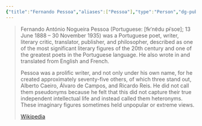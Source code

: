 ```yaml
---
{"title":"Fernando Pessoa","aliases":["Pessoa"],"type":"Person","dg-publish":true,"tags":["person","person/writer"],"created":"2023-01-15T11:36:37+06:00","updated":"2023-01-15T11:41:08+06:00","permalink":"/entities/person/fernando-pessoa/","dgPassFrontmatter":true}
---
```


> Fernando António Nogueira Pessoa (Portuguese: [fɨɾˈnɐ̃du pɨˈsoɐ]; 13 June 1888 – 30 November 1935) was a Portuguese poet, writer, literary critic, translator, publisher, and philosopher, described as one of the most significant literary figures of the 20th century and one of the greatest poets in the Portuguese language. He also wrote in and translated from English and French.
>
> Pessoa was a prolific writer, and not only under his own name, for he created approximately seventy-five others, of which three stand out, Alberto Caeiro, Álvaro de Campos, and Ricardo Reis. He did not call them pseudonyms because he felt that this did not capture their true independent intellectual life and instead called them heteronyms. These imaginary figures sometimes held unpopular or extreme views.
>
> [Wikipedia](https://en.wikipedia.org/wiki/Fernando%20Pessoa)
